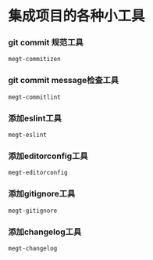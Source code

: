 # 集成项目的各种小工具


### git commit 规范工具
```shell
megt-commitizen
```
### git commit message检查工具
```shell
megt-commitlint
```
### 添加eslint工具
```shell
megt-eslint
```
### 添加editorconfig工具
```shell
megt-editorconfig
```
### 添加gitignore工具
```shell
megt-gitignore
```
### 添加changelog工具
```shell
megt-changelog
```
